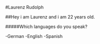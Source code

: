 #Laurenz Rudolph

##Hey i am Laurenz and i am 22 years old.

#####Which languages do you speak?

-German
-English
-Spanish
